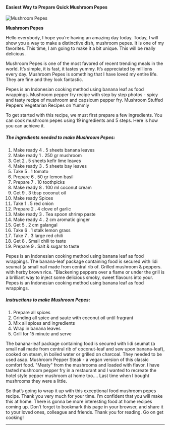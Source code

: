             

#### Easiest Way to Prepare Quick Mushroom Pepes

![Mushroom Pepes](https://img-global.cpcdn.com/recipes/c38fdc282424538d/751x532cq70/mushroom-pepes-recipe-main-photo.jpg)

**Mushroom Pepes**

Hello everybody, I hope you’re having an amazing day today. Today, I will show you a way to make a distinctive dish, mushroom pepes. It is one of my favorites. This time, I am going to make it a bit unique. This will be really delicious.

Mushroom Pepes is one of the most favored of recent trending meals in the world. It’s simple, it is fast, it tastes yummy. It’s appreciated by millions every day. Mushroom Pepes is something that I have loved my entire life. They are fine and they look fantastic.

Pepes is an Indonesian cooking method using banana leaf as food wrappings. Mushroom pepper fry recipe with step by step photos - spicy and tasty recipe of mushroom and capsicum pepper fry. Mushroom Stuffed Peppers Vegetarian Recipes on Yummly

To get started with this recipe, we must first prepare a few ingredients. You can cook mushroom pepes using 19 ingredients and 5 steps. Here is how you can achieve it.

##### The ingredients needed to make Mushroom Pepes:

1.  Make ready 4 . 5 sheets banana leaves
2.  Make ready 1 . 250 gr mushroom
3.  Get 2 . 5 sheets kefir lime leaves
4.  Make ready 3 . 5 sheets bay leaves
5.  Take 5 . 1 tomato
6.  Prepare 6 . 50 gr lemon basil
7.  Prepare 7 . 10 toothpicks
8.  Make ready 8 . 100 ml coconut cream
9.  Get 9 . 3 tbsp coconut oil
10.  Make ready Spices
11.  Take 1 . 5 red onion
12.  Prepare 2 . 4 clove of garlic
13.  Make ready 3 . Tea spoon shrimp paste
14.  Make ready 4 . 2 cm aromatic ginger
15.  Get 5 . 2 cm galangal
16.  Take 6 . 1 stalk lemon grass
17.  Take 7 . 3 large red chili
18.  Get 8 . Small chili to taste
19.  Prepare 9 . Salt & sugar to taste

Pepes is an Indonesian cooking method using banana leaf as food wrappings. The banana-leaf package containing food is secured with lidi seumat (a small nail made from central rib of. Grilled mushroom & peppers. with herby brown rice. "Blackening peppers over a flame or under the grill is a brilliant way to inject some delicious smoky, sweet flavours into your. Pepes is an Indonesian cooking method using banana leaf as food wrappings.

##### Instructions to make Mushroom Pepes:

1.  Prepare all spices
2.  Grinding all spice and saute with coconut oil until fragrant
3.  Mix all spices and ingredients
4.  Wrap in banana leaves
5.  Grill for 15 minute and serve

The banana-leaf package containing food is secured with lidi seumat (a small nail made from central rib of coconut-leaf and sew upon banana-leaf), cooked on steam, in boiled water or grilled on charcoal. They needed to be used asap. Mushroom Pepper Steak - a vegan version of this classic comfort food. "Meaty" from the mushrooms and loaded with flavor. I have tasted mushroom pepper fry in a restaurant and I wanted to recreate the hotel style pepper mushroom at home too…. Last time when I bought mushrooms they were a little.

So that’s going to wrap it up with this exceptional food mushroom pepes recipe. Thank you very much for your time. I’m confident that you will make this at home. There is gonna be more interesting food at home recipes coming up. Don’t forget to bookmark this page in your browser, and share it to your loved ones, colleague and friends. Thank you for reading. Go on get cooking!

* * *